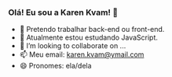 ### Olá! Eu sou a Karen Kvam! 👋


- 🔭 Pretendo trabalhar back-end ou front-end.
- 🌱 Atualmente estou estudando JavaScript.
- 👯 I’m looking to collaborate on ...
- 📫 Meu email: karen.kvam@ymail.com
- 😄 Pronomes: ela/dela

